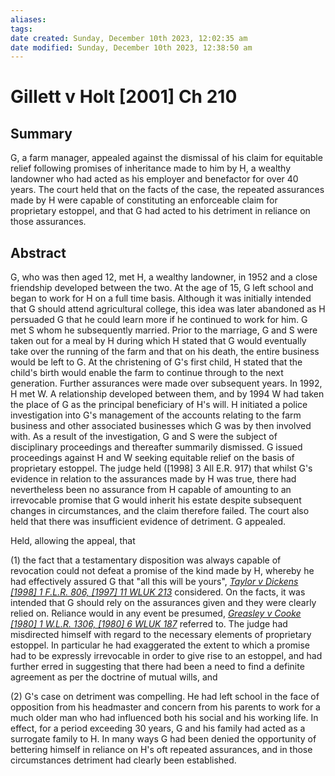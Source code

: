```yaml
---
aliases: 
tags: 
date created: Sunday, December 10th 2023, 12:02:35 am
date modified: Sunday, December 10th 2023, 12:38:50 am
---
```


# Gillett v Holt [2001] Ch 210

## Summary

G, a farm manager, appealed against the dismissal of his claim for equitable relief following promises of inheritance made to him by H, a wealthy landowner who had acted as his employer and benefactor for over 40 years. The court held that on the facts of the case, the repeated assurances made by H were capable of constituting an enforceable claim for proprietary estoppel, and that G had acted to his detriment in reliance on those assurances.

## Abstract

G, who was then aged 12, met H, a wealthy landowner, in 1952 and a close friendship developed between the two. At the age of 15, G left school and began to work for H on a full time basis. Although it was initially intended that G should attend agricultural college, this idea was later abandoned as H persuaded G that he could learn more if he continued to work for him. G met S whom he subsequently married. Prior to the marriage, G and S were taken out for a meal by H during which H stated that G would eventually take over the running of the farm and that on his death, the entire business would be left to G. At the christening of G's first child, H stated that the child's birth would enable the farm to continue through to the next generation. Further assurances were made over subsequent years. In 1992, H met W. A relationship developed between them, and by 1994 W had taken the place of G as the principal beneficiary of H's will. H initiated a police investigation into G's management of the accounts relating to the farm business and other associated businesses which G was by then involved with. As a result of the investigation, G and S were the subject of disciplinary proceedings and thereafter summarily dismissed. G issued proceedings against H and W seeking equitable relief on the basis of proprietary estoppel. The judge held ([1998] 3 All E.R. 917) that whilst G's evidence in relation to the assurances made by H was true, there had nevertheless been no assurance from H capable of amounting to an irrevocable promise that G would inherit his estate despite subsequent changes in circumstances, and the claim therefore failed. The court also held that there was insufficient evidence of detriment. G appealed.

Held, allowing the appeal, that

(1) the fact that a testamentary disposition was always capable of revocation could not defeat a promise of the kind made by H, whereby he had effectively assured G that "all this will be yours", _[Taylor v Dickens [1998] 1 F.L.R. 806, [1997] 11 WLUK 213](https://uk.westlaw.com/Document/IA45239B0E43611DA8FC2A0F0355337E9/View/FullText.html?originationContext=document&transitionType=DocumentItem&ppcid=c0c327d8b5f34b4cbb26eb13453091e4&contextData=(sc.Default))_ considered. On the facts, it was intended that G should rely on the assurances given and they were clearly relied on. Reliance would in any event be presumed, _[Greasley v Cooke [1980] 1 W.L.R. 1306, [1980] 6 WLUK 187](https://uk.westlaw.com/Document/IB3C65CF1E42711DA8FC2A0F0355337E9/View/FullText.html?originationContext=document&transitionType=DocumentItem&ppcid=c0c327d8b5f34b4cbb26eb13453091e4&contextData=(sc.Default))_ referred to. The judge had misdirected himself with regard to the necessary elements of proprietary estoppel. In particular he had exaggerated the extent to which a promise had to be expressly irrevocable in order to give rise to an estoppel, and had further erred in suggesting that there had been a need to find a definite agreement as per the doctrine of mutual wills, and

(2) G's case on detriment was compelling. He had left school in the face of opposition from his headmaster and concern from his parents to work for a much older man who had influenced both his social and his working life. In effect, for a period exceeding 30 years, G and his family had acted as a surrogate family to H. In many ways G had been denied the opportunity of bettering himself in reliance on H's oft repeated assurances, and in those circumstances detriment had clearly been established.
